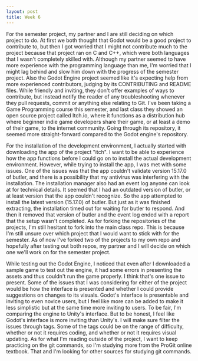 ```yaml
---
layout: post
title: Week 6
---
```


  For the semester project, my partner and I are still deciding on which project to do. At first we both thought that Godot would be a good project to contribute to, but then I got worried that I might not contribute much to the project because that project ran on C and C++, which were both languages that I wasn't completely skilled with. Although my partner seemed to have more experience with the programming language than me, I'm worried that I might lag behind and slow him down with the progress of the semester project. Also the Godot Engine project seemed like it's expecting help from more experienced contributors, judging by its CONTRIBUTING and README files. While friendly and inviting, they don't offer examples of ways to contribute, but instead notify the reader of any troubleshooting whenever they pull requests, commit or anything else relating to Git. 
  I've been taking a Game Programming course this semester, and last class they showed an open source project called Itch.io, where it functions as a distribution hub where beginner indie game developers share their game, or at least a demo of their game, to the internet community. Going through its repository, it seemed more straight-forward compared to the Godot engine's repository.
  
  For the installation of the development environment, I actually started with downloading the app of the project "itch". I want to be able to experience how the app functions before I could go on to install the actual development environment. 
  However, while trying to install the app, I was met with some issues. One of the issues was that the app couldn't validate version 15.17.0 of butler, and there is a possibility that my antivirus was interfering with the installation. The installation manager also had an event log anyone can look at for technical details. It seemed that I had an outdated version of butler, or at least version that the app couldn't recognize. So the app attempted to install the latest version (15.17.0) of butler. But just as it was finished extracting, the installation timed out for waiting for butler to respond. And then it removed that version of butler and the event log ended with a report that the setup wasn't completed.
  As for forking the repositories of the projects, I'm still hesitant to fork into the main class repo. This is because I'm still unsure over which project that I would want to stick with for the semester. As of now I've forked two of the projects to my own repo and hopefully after testing out both repos, my partner and I will decide on which one we'll work on for the semester project.
  
  While testing out the Godot Engine, I noticed that even after I downloaded a sample game to test out the engine, it had some errors in presenting the assets and thus couldn't run the game properly. I think that's one issue to present. Some of the issues that I was considering for either of the project would be how the interface is presented and whether I could provide suggestions on changes to its visuals. Godot's interface is presentable and inviting to even novice users, but I feel like more can be added to make it less simplistic but at the same time more inviting to users. To be fair, I'm comparing the engine to Unity's interface. But to be honest, I feel like Godot's interface is more inviting than Unity's. 
  I will make sure filter the issues through tags. Some of the tags could be on the range of difficulty, whether or not it requires coding, and whether or not it requires visual updating.
  As for what I'm reading outside of the project, I want to keep practicing on the git commands, so I'm studying more from the ProGit online textbook. That and I'm looking for other sources for studying git commands.
